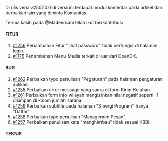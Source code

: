 Di rilis versi v2507.0.0 di versi ini terdapat modul komentar pada artikel dan perbaikan lain yang diminta Komunitas.

Terima kasih pada @Madeersani telah ikut berkontribusi

#### FITUR

1. [#1256](https://github.com/OpenSID/OpenDK/issues/1256) Penambahan Fitur "lihat password" tidak berfungsi di halaman login.
2. [#1175](https://github.com/OpenSID/OpenDK/issues/1175) Penambahan Menu Media terkait diluar dari OpenDK.

#### BUG

1. [#1262](https://github.com/OpenSID/OpenDK/issues/1262) Perbaikan typo penulisan "Pegaturan" pada halaman pengaturan aplikasi.
2. [#1255](https://github.com/OpenSID/OpenDK/issues/1255) Perbaikan error message yang sama di form Kirim Keluhan.
3. [#1261](https://github.com/OpenSID/OpenDK/issues/1261) Perbaikan form info wilayah mengizinkan nilai negatif seperti -1 disimpan di kolom jumlah sarana.
4. [#1259](https://github.com/OpenSID/OpenDK/issues/1259) Perbaikan subtitle pada halaman "Sinergi Program" hanya "Daftar". 
5. [#1258](https://github.com/OpenSID/OpenDK/issues/1258) Perbaikan typo penulisan "Managemen Pesan".
6. [#1257](https://github.com/OpenSID/OpenDK/issues/1257) Perbaikan penulisan kata "menghimbau" tidak sesuai KBBI.

#### TEKNIS

